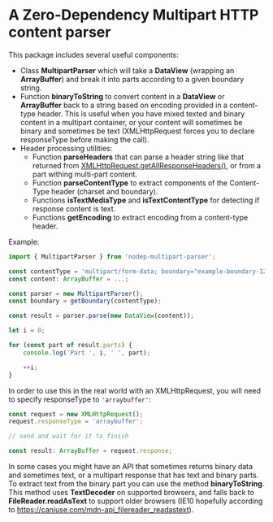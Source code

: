 # A Zero-Dependency Multipart HTTP content parser
This package includes several useful components:
* Class **MultipartParser** which will take a **DataView** (wrapping an **ArrayBuffer**) and break it into parts according to a given boundary string.
* Function **binaryToString** to convert content in a **DataView** or **ArrayBuffer** back to a string based on encoding provided in a content-type header. This is useful when you have mixed texted and binary content in a multipart container, or your content will sometimes be binary and sometimes be text (XMLHttpRequest forces you to declare responseType before making the call).
* Header processing utilities:
  * Function **parseHeaders** that can parse a header string like that returned from [XMLHttpRequest.getAllResponseHeaders()](https://developer.mozilla.org/en-US/docs/Web/API/XMLHttpRequest/getAllResponseHeaders), or from a part withing multi-part content.
  * Function **parseContentType** to extract components of the Content-Type header (charset and boundary).
  * Functions **isTextMediaType** and **isTextContentType** for detecting if response content is text.
  * Functions **getEncoding** to extract encoding from a content-type header.


Example:
```typescript
import { MultipartParser } from 'nodep-multipart-parser';

const contentType = 'multipart/form-data; boundary="example-boundary-1251436436"';
const content: ArrayBuffer = ...;

const parser = new MultipartParser();
const boundary = getBoundary(contentType);

const result = parser.parse(new DataView(content));

let i = 0;

for (const part of result.parts) {
    console.log('Part ', i, ' ', part);

    ++i;
}
```

In order to use this in the real world with an XMLHttpRequest, you will need to specify responseType to `'arraybuffer'`:

```typescript
const request = new XMLHttpRequest();
request.responseType = 'arraybuffer';

// send and wait for it to finish

const result: ArrayBuffer = request.response;
```

In some cases you might have an API that sometimes returns binary data and sometimes text, or a multipart response that has text and binary parts. To extract text from the binary part you can use the method **binaryToString**. This method uses **TextDecoder** on supported browsers, and falls back to **FileReader.readAsText** to support older browsers (IE10 hopefully according to https://caniuse.com/mdn-api_filereader_readastext).